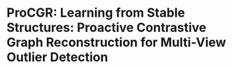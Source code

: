 # ProCGR: Learning from Stable Structures: Proactive Contrastive Graph Reconstruction for Multi-View Outlier Detection
